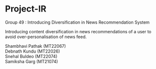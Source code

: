 # Project-IR
Group 49 : Introducing Diversification in News Recommendation System

Introducing content diversification in news recommendations of a user to avoid over-personalisation of news feed. 


Shambhavi Pathak (MT22067) <br />
Debnath Kundu (MT22026) <br />
Snehal Buldeo (MT22074) <br />
Samiksha Garg (MT21074)
